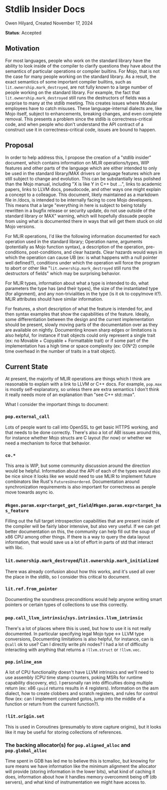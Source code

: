 # Stdlib Insider Docs

Owen Hilyard, Created November 17, 2024

**Status**: Accepted

## Motivation

For most languages, people who work on the standard library have the ability
to look inside of the compiler to clarify questions they have about the
semantics of particular operations or compiler builtins. For Mojo, that is
not the case for many people working on the standard library. As a result,
the exact semantics of some important compiler builtins, such as
`lit.ownership.mark_destroyed`, are not fully known to a large number of
people working on the standard library. For example, the fact that
`lit.ownership.mark_destroyed` still runs the destructors of fields was a
surprise to many at the stdlib meeting. This creates issues where Modular
employees have to catch misuses. These language-internal dialects are, like
Mojo itself, subject to enhancements, breaking changes, and even complete
removal. This presents a problem since the stdlib is correctness-critical code,
and when people who don't understand the API contract of a construct use it
in correctness-critical code, issues are bound to happen.

## Proposal

In order to help address this, I propose the creation of a "stdlib insider"
document, which contains information on MLIR operations/types, WIP features and
other parts of the language which are either intended to only be used in the
standard library/MAX drivers or language features which are still subject to
change and evolution. This can be substantially less polished than the Mojo
manual, including "X is like Y in C++ but ...", links to academic
papers, links to LLVM docs, pseudocode, and other ways one might explain a
concept to a colleague. This document, likely maintained as a markdown file in
/docs, is intended to be internally facing to core Mojo developers. This means
that a large "everything in here is subject to being totally rewritten in a
bugfix release or security update, do not use outside of the standard library
or MAX" warning, which will hopefully dissuade people from using what is
documented there in ways that will get them stuck on old Mojo versions.

For MLIR operations, I'd like the following information documented
for each operation used in the standard library; Operation name,
arguments (potentially as Mojo function syntax), a description of the
operation, pre-conditions, post-conditions, and clear hazards. Clear hazards
would ways in which the operation can cause UB (ex: is what happens with a
null pointer well defined?), conditions under which the operation will force
the program to abort or other like "`lit.ownership.mark_destroyed`
still runs the destructors of fields" which may be surprising behavior.

For MLIR types, information about what a type is intended to do, what
parameters the type has (and their types), the size of the instantiated type
(for alignment), and any non-trivialities in the type (is it ok to copy/move
it?). MLIR attributes should have similar information.

For features, a short description of what the feature is intended for, and
then syntax examples that show the capabilities of the feature. Ideally, some
differentiation between the design and the current implementation should be
present, slowly moving parts of the documentation over as they are available
on nightly. Documenting known sharp edges or limitations is also helpful, for
instance if trait objects could only represent a single trait (ex: no Movable
\+ Copyable + Formattable trait) or if some part of the implementation has a
high time or space complexity (ex: O(N^2) compile time overhead in the number
of traits in a trait object).

## Current State

At present, the majority of MLIR operations are things which I think
are reasonable to explain with a link to LLVM or C++ docs. For example, `pop.max`
is mostly self-explanatory, so unless there are extra semantics I don't
think it really needs more of an explanation than "see C++ std::max".

What I consider the important things to document:

### `pop.external_call`

Lots of people want to call into OpenSSL to get basic HTTPS working, and that
needs to be done correctly. There's also a lot of ABI issues around this,
for instance whether Mojo structs are C layout (for now) or whether we need
a mechanism to force that behavior.

### `co.*`

This area is WIP, but some community discussion around the direction would be
helpful. Information about the API of each of the types would also be nice
since it looks like we would need to use MLIR to implement future combinators
like Rust's `FuturesUnordered`. Documentation around synchronization
requirements is also important for correctness as people move towards async io.

### `#kgen.param.expr<target_get_field`/`#kgen.param.expr<target_has_feature`

Filling out the full target introspection capabilities that are present inside
of the compiler will be fairly labor intensive, but also very useful. If we can
get better documentation on this, the community can help fill out the soup of
x86 CPU among other things. If there is a way to query the data layout
information, that would save us a lot of effort in parts of std that interact
with libc.

### `lit.ownership.mark_destroyed`/`lit.ownership.mark_initialized`

There was already confusion about how this works, and it's used all over the
place in the stdlib, so I consider this critical to document.

### `lit.ref.from_pointer`

Documenting the soundness preconditions would help anyone writing smart
pointers or certain types of collections to use this correctly.

### `pop.call_llvm_intrinsic`/`sys.intrinsics.llvm_intrinsic`

There's a lot of places where this is used, but how to use it is not really
documented. In particular specifying legal Mojo type <-> LLVM type conversions,
Documenting limitations is also helpful, for instance, can is `@call` ok to
use? Can I directly write phi nodes? I had a lot of difficulty interacting
with anything that returns a `!llvm.struct` or `!llvm.vec`.

### `pop.inline_asm`

A lot of CPU functionality doesn't have LLVM intrinsics and we'll need to use
assembly (CPU time stamp counters, poking MSRs for runtime capability
discovery, etc). I personally ran into difficulties doing multiple return
(ex: x86 `cpuid` returns results in 4 registers). Information on the asm
dialect, how to create clobbers and scratch registers, and rules for control
flow (ex: can I implement computed gotos, jump into the middle of a function or
return from the current function?).

### `!lit.origin.set`

This is used in Coroutines (presumably to store capture origins), but it looks
like it may be useful for storing collections of references.

### The backing allocator(s) for `pop.aligned_alloc` and `pop.global_alloc`

Time spent in GDB has led me to believe this is tcmalloc, but knowing for
sure means we have information like the minimum alignment the allocator will
provide (storing information in the lower bits), what kind of caching it does,
information about how it handles memory overcommit being off (db servers), and
what kind of instrumentation we might have access to.
